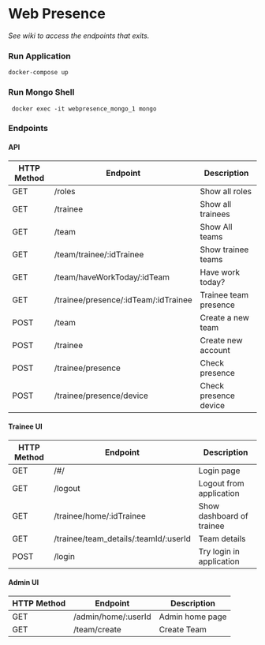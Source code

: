 # Web Presence
_See wiki to access the endpoints that exits._

### Run Application

```
docker-compose up
```

### Run Mongo Shell
```
 docker exec -it webpresence_mongo_1 mongo
```

### Endpoints

#### API

| HTTP Method | Endpoint | Description |
|-------------|----------|-------------|
| GET         | /roles    | Show all roles |
| GET         | /trainee  | Show all trainees |
| GET         | /team     | Show All teams | 
| GET         | /team/trainee/:idTrainee | Show trainee teams |
| GET         | /team/haveWorkToday/:idTeam | Have work today? |
| GET         | /trainee/presence/:idTeam/:idTrainee | Trainee team presence |
| POST        | /team     | Create a new team | 
| POST        | /trainee  | Create new account |
| POST        | /trainee/presence | Check presence
| POST        | /trainee/presence/device | Check presence device

#### Trainee UI

| HTTP Method | Endpoint | Description |
|-------------|----------|-------------| 
| GET         | /#/      | Login page |
| GET         | /logout  | Logout from application | 
| GET         | /trainee/home/:idTrainee | Show dashboard of trainee |
| GET         | /trainee/team_details/:teamId/:userId | Team details |
| POST        | /login   | Try login in application |

#### Admin UI

| HTTP Method | Endpoint | Description |
|-------------|----------|-------------|
| GET         | /admin/home/:userId | Admin home page |
| GET         | /team/create | Create Team |